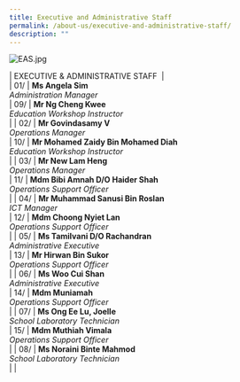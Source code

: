 ```yaml
---
title: Executive and Administrative Staff
permalink: /about-us/executive-and-administrative-staff/
description: ""
---
```


  
![EAS.jpg](https://jurongwestsec.moe.edu.sg/qql/slot/u198/About%20the%20School/EAS/Dept%20Chart%20photo/EAS.jpg)  
<p> | EXECUTIVE &amp; ADMINISTRATIVE STAFF  |<br>
| 01/ | <strong>Ms Angela Sim</strong><br><em>Administration Manager</em><br> | 09/ | <strong>Mr Ng Cheng Kwee</strong><br><em>Education Workshop Instructor</em><br> |
| 02/ | <strong>Mr Govindasamy V</strong><br><em>Operations Manager</em><br> | 10/ | <strong>Mr Mohamed Zaidy Bin Mohamed Diah</strong><br><em>Education Workshop Instructor</em><br> |
| 03/ | <strong>Mr New Lam Heng</strong><br><em>Operations Manager</em><br> | 11/ | <strong>Mdm Bibi Amnah D/O Haider Shah</strong><br><em>Operations Support Officer</em><br> |
| 04/ | <strong>Mr Muhammad Sanusi Bin Roslan</strong><br><em>ICT Manager</em><br> | 12/ | <strong>Mdm Choong Nyiet Lan</strong><br><em>Operations Support Officer</em><br> |
| 05/ | <strong>Ms Tamilvani D/O Rachandran</strong><br><em>Administrative Executive</em><br> | 13/ | <strong>Mr Hirwan Bin Sukor</strong><br><em>Operations Support Officer</em><br> |
| 06/ | <strong>Ms Woo Cui Shan</strong><br><em>Administrative Executive</em><br> | 14/ | <strong>Mdm Muniamah</strong><br><em>Operations Support Officer</em><br> |
| 07/ | <strong>Ms Ong Ee Lu, Joelle</strong><br><em>School Laboratory Technician</em><br> | 15/ | <strong>Mdm Muthiah Vimala</strong><br><em>Operations Support Officer</em><br> |
| 08/ | <strong>Ms Noraini Binte Mahmod</strong><br><em>School Laboratory Technician</em><br> |  |   </p>
